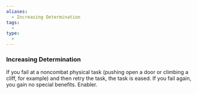 ```yaml
---
aliases:
  - Increasing Determination
tags:
  - 
type:
  - 
---
```

### Increasing Determination

If you fail at a noncombat physical task (pushing open a door or climbing a cliff, for example) and then retry the task, the task is eased. If you fail again, you gain no special benefits. Enabler.